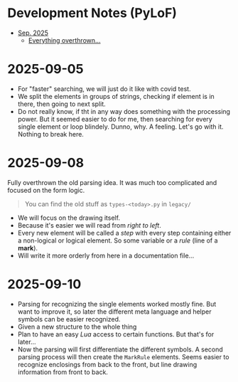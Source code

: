 Development Notes (PyLoF)
==================================================

- [Sep. 2025](#2025-09-05)
    - [Everything overthrown...](#2025-09-08)

# 2025-09-05
- For "faster" searching, we will just do it like with covid test.
- We split the elements in groups of strings, checking if element is in there, then going to next split.
- Do not really know, if tht in any way does something with the processing power. But it seemed easier to do for me, then searching for every single element or loop blindely. Dunno, why. A feeling. Let's go with it. Nothing to break here.


# 2025-09-08
Fully overthrown the old parsing idea. It was much too complicated and focused on the form logic.

> You can find the old stuff as `types-<today>.py` in `legacy/`

- We will focus on the drawing itself.
- Because it's easier we will read from *right to left*.
- Every new element will be called a *step* with every step containing either a non-logical or logical element. So some variable or a *rule* (line of a **mark**).
- Will write it more orderly from here in a documentation file...



# 2025-09-10
- Parsing for recognizing the single elements worked mostly fine. But want to improve it, so later the different meta language and helper symbols can be easier recognized.
- Given a new structure to the whole thing
- Plan to have an easy *Lua* access to certain functions. But that's for later...
- Now the parsing will first differentiate the different symbols. A second parsing process will then create the `MarkRule` elements. Seems easier to recognize enclosings from back to the front, but line drawing information from front to back.
